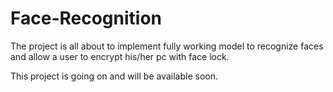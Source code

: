 # Face-Recognition

The project is all about to implement fully working model to recognize faces and allow a user to encrypt his/her pc with face lock.

This project is going on and will be available soon.
